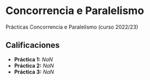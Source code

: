 # Concorrencia e Paralelismo

Prácticas Concorrencia e Paralelismo (curso 2022/23)

## Calificaciones

- **Práctica 1:** *NaN*
- **Práctica 2:** *NaN*
- **Práctica 3:** *NaN*
